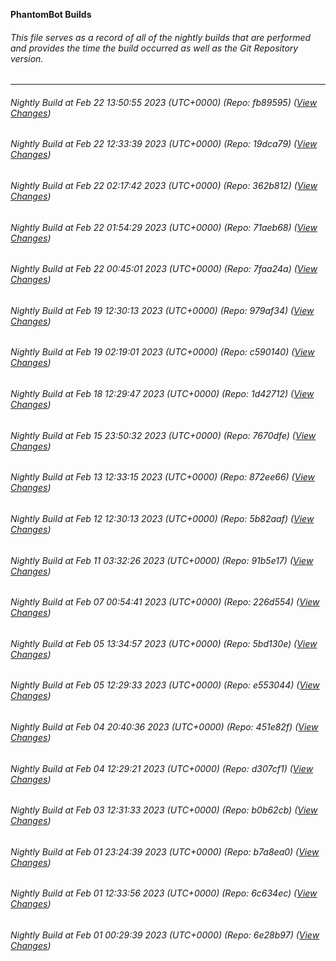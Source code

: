 **PhantomBot Builds**

###### This file serves as a record of all of the nightly builds that are performed and provides the time the build occurred as well as the Git Repository version.
-------------------------------------------------------------------------------------------------------------
###### Nightly Build at Feb 22 13:50:55 2023 (UTC+0000) (Repo: fb89595) ([View Changes](https://github.com/PhantomBot/PhantomBot/compare/19dca79...fb89595))
###### Nightly Build at Feb 22 12:33:39 2023 (UTC+0000) (Repo: 19dca79) ([View Changes](https://github.com/PhantomBot/PhantomBot/compare/362b812...19dca79))
###### Nightly Build at Feb 22 02:17:42 2023 (UTC+0000) (Repo: 362b812) ([View Changes](https://github.com/PhantomBot/PhantomBot/compare/71aeb68...362b812))
###### Nightly Build at Feb 22 01:54:29 2023 (UTC+0000) (Repo: 71aeb68) ([View Changes](https://github.com/PhantomBot/PhantomBot/compare/7faa24a...71aeb68))
###### Nightly Build at Feb 22 00:45:01 2023 (UTC+0000) (Repo: 7faa24a) ([View Changes](https://github.com/PhantomBot/PhantomBot/compare/979af34...7faa24a))
###### Nightly Build at Feb 19 12:30:13 2023 (UTC+0000) (Repo: 979af34) ([View Changes](https://github.com/PhantomBot/PhantomBot/compare/c590140...979af34))
###### Nightly Build at Feb 19 02:19:01 2023 (UTC+0000) (Repo: c590140) ([View Changes](https://github.com/PhantomBot/PhantomBot/compare/1d42712...c590140))
###### Nightly Build at Feb 18 12:29:47 2023 (UTC+0000) (Repo: 1d42712) ([View Changes](https://github.com/PhantomBot/PhantomBot/compare/7670dfe...1d42712))
###### Nightly Build at Feb 15 23:50:32 2023 (UTC+0000) (Repo: 7670dfe) ([View Changes](https://github.com/PhantomBot/PhantomBot/compare/872ee66...7670dfe))
###### Nightly Build at Feb 13 12:33:15 2023 (UTC+0000) (Repo: 872ee66) ([View Changes](https://github.com/PhantomBot/PhantomBot/compare/5b82aaf...872ee66))
###### Nightly Build at Feb 12 12:30:13 2023 (UTC+0000) (Repo: 5b82aaf) ([View Changes](https://github.com/PhantomBot/PhantomBot/compare/91b5e17...5b82aaf))
###### Nightly Build at Feb 11 03:32:26 2023 (UTC+0000) (Repo: 91b5e17) ([View Changes](https://github.com/PhantomBot/PhantomBot/compare/226d554...91b5e17))
###### Nightly Build at Feb 07 00:54:41 2023 (UTC+0000) (Repo: 226d554) ([View Changes](https://github.com/PhantomBot/PhantomBot/compare/5bd130e...226d554))
###### Nightly Build at Feb 05 13:34:57 2023 (UTC+0000) (Repo: 5bd130e) ([View Changes](https://github.com/PhantomBot/PhantomBot/compare/e553044...5bd130e))
###### Nightly Build at Feb 05 12:29:33 2023 (UTC+0000) (Repo: e553044) ([View Changes](https://github.com/PhantomBot/PhantomBot/compare/451e82f...e553044))
###### Nightly Build at Feb 04 20:40:36 2023 (UTC+0000) (Repo: 451e82f) ([View Changes](https://github.com/PhantomBot/PhantomBot/compare/d307cf1...451e82f))
###### Nightly Build at Feb 04 12:29:21 2023 (UTC+0000) (Repo: d307cf1) ([View Changes](https://github.com/PhantomBot/PhantomBot/compare/b0b62cb...d307cf1))
###### Nightly Build at Feb 03 12:31:33 2023 (UTC+0000) (Repo: b0b62cb) ([View Changes](https://github.com/PhantomBot/PhantomBot/compare/b7a8ea0...b0b62cb))
###### Nightly Build at Feb 01 23:24:39 2023 (UTC+0000) (Repo: b7a8ea0) ([View Changes](https://github.com/PhantomBot/PhantomBot/compare/6c634ec...b7a8ea0))
###### Nightly Build at Feb 01 12:33:56 2023 (UTC+0000) (Repo: 6c634ec) ([View Changes](https://github.com/PhantomBot/PhantomBot/compare/6e28b97...6c634ec))
###### Nightly Build at Feb 01 00:29:39 2023 (UTC+0000) (Repo: 6e28b97) ([View Changes](https://github.com/PhantomBot/PhantomBot/compare/58b5b21...6e28b97))
